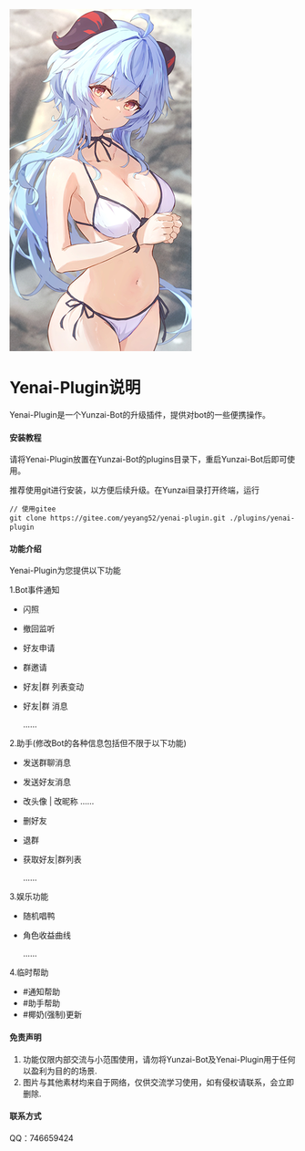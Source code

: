 ![椰羊](resources/img/yeyang.png)

# Yenai-Plugin说明

Yenai-Plugin是一个Yunzai-Bot的升级插件，提供对bot的一些便携操作。


#### 安装教程

请将Yenai-Plugin放置在Yunzai-Bot的plugins目录下，重启Yunzai-Bot后即可使用。

推荐使用git进行安装，以方便后续升级。在Yunzai目录打开终端，运行

```
// 使用gitee
git clone https://gitee.com/yeyang52/yenai-plugin.git ./plugins/yenai-plugin
```

#### 功能介绍

Yenai-Plugin为您提供以下功能

1.Bot事件通知

- 闪照

- 撤回监听

- 好友申请

- 群邀请

- 好友|群 列表变动

- 好友|群 消息

  ……

2.助手(修改Bot的各种信息包括但不限于以下功能)

- 发送群聊消息

- 发送好友消息

- 改头像 | 改昵称 ……

- 删好友

- 退群

- 获取好友|群列表

  ……

3.娱乐功能

- 随机唱鸭
- 角色收益曲线

  ……

4.临时帮助

- #通知帮助
- #助手帮助
- #椰奶(强制)更新

#### 免责声明

1. 功能仅限内部交流与小范围使用，请勿将Yunzai-Bot及Yenai-Plugin用于任何以盈利为目的的场景.
2. 图片与其他素材均来自于网络，仅供交流学习使用，如有侵权请联系，会立即删除.

#### 联系方式

QQ：746659424
